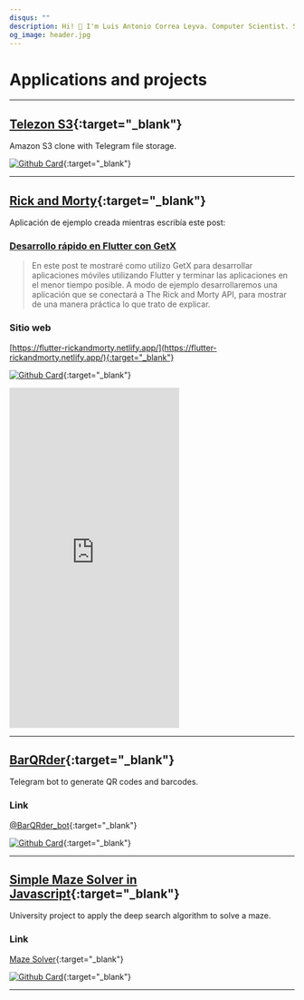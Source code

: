 ```yaml
---
disqus: ""
description: Hi! 👋 I'm Luis Antonio Correa Leyva. Computer Scientist. Software Developer. Developing applications with Flutter and looking for Data Science projects. These are my applications and projects
og_image: header.jpg
---
```


# Applications and projects

---

## [Telezon S3](https://github.com/correaleyval/Telezon-S3){:target="_blank"}

Amazon S3 clone with Telegram file storage.

[![Github Card](https://github-readme-stats.vercel.app/api/pin/?username=correaleyval&repo=Telezon-S3)](https://github.com/correaleyval/Telezon-S3){:target="_blank"}

---

## [Rick and Morty](https://github.com/correaleyval/rick_and_morty){:target="_blank"}

Aplicación de ejemplo creada mientras escribía este post:

### [Desarrollo rápido en Flutter con GetX](/blog/2020/03/07/desarrollo-rápido-en-flutter-con-getx/)

> En este post te mostraré como utilizo GetX para desarrollar aplicaciones móviles utilizando Flutter y terminar las aplicaciones en el menor tiempo posible. A modo de ejemplo desarrollaremos una aplicación que se conectará a The Rick and Morty API, para mostrar de una manera práctica lo que trato de explicar.

### Sitio web 
[https://flutter-rickandmorty.netlify.app/](https://flutter-rickandmorty.netlify.app/){:target="_blank"}

[![Github Card](https://github-readme-stats.vercel.app/api/pin/?username=correaleyval&repo=rick_and_morty)](https://github.com/correaleyval/rick_and_morty){:target="_blank"}

<iframe src="https://flutter-rickandmorty.netlify.app/" with="360" height="600" frameBorder="0">
</iframe>

---

## [BarQRder](https://t.me/BarQRder_bot){:target="_blank"}

Telegram bot to generate QR codes and barcodes.

### Link
[@BarQRder_bot](https://t.me/BarQRder_bot){:target="_blank"}

[![Github Card](https://github-readme-stats.vercel.app/api/pin/?username=correaleyval&repo=BarQRder_bot)](https://github.com/correaleyval/BarQRder_bot){:target="_blank"}

---

## [Simple Maze Solver in Javascript](https://github.com/correaleyval/game-ia-1){:target="_blank"}

University project to apply the deep search algorithm to solve a maze.

### Link
[Maze Solver](https://correaleyval.github.io/game-ia-1/){:target="_blank"}

[![Github Card](https://github-readme-stats.vercel.app/api/pin/?username=correaleyval&repo=game-ia-1)](https://github.com/correaleyval/game-ia-1){:target="_blank"}

---
